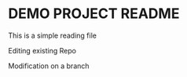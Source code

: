 # DEMO PROJECT README

This is a simple reading file

Editing existing Repo


Modification on a branch
